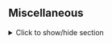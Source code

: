 ## Miscellaneous

<details>
<summary markdown="0">Click to show/hide section</summary>


- Ou work *Continuous-variable quantum state designs: Theory and application* was featured in a [popular science article](https://quics.umd.edu/news/carving-infinite-quantum-spaces-simpler-surrogates).
- Our work *Projective toric designs, difference sets, and quantum state designs* is included in the [OEIS:A108625](https://oeis.org/A108625) entry.
- Our work *Page curves and typical entanglement in linear optics* is included in the [OEIS:A062991](https://oeis.org/A062991) entry.
- Our work *Variational Fast Forwarding for Quantum Simulation Beyond the Coherence Time* was featured in a [popular science article](https://phys.org/news/2020-10-quantum-algorithm-limits-imposed-decoherence.html).


</details>
